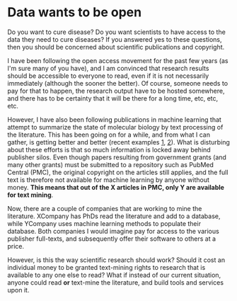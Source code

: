 # Data wants to be open

Do you want to cure disease? Do you want scientists to have access to the data they need to cure diseases? If you answered yes to these questions, then you should be concerned about scientific publications and copyright.

I have been following the open access movement for the past few years (as I'm sure many of you have), and I am convinced that research results should be accessible to everyone to read, even if it is not necessarily immediately (although the sooner the better). Of course, someone needs to pay for that to happen, the research output have to be hosted somewhere, and there has to be certainty that it will be there for a long time, etc, etc, etc.

However, I have also been following publications in machine learning that attempt to summarize the state of molecular biology by text processing of the literature. This has been going on for a while, and from what I can gather, is getting better and better (recent examples [1](), [2]()). What is disturbing about these efforts is that so much information is locked away behind publisher silos. Even though papers resulting from government grants (and many other grants) must be submitted to a repository such as PubMed Central (PMC), the original copyright on the articles still applies, and the full text is therefore not available for machine learning by anyone without money. **This means that out of the X articles in PMC, only Y are available for text mining**. 

Now, there are a couple of companies that are working to mine the literature. XCompany has PhDs read the literature and add to a database, while YCompany uses machine learning methods to populate their database. Both companies I would imagine pay for access to the various publisher full-texts, and subsequently offer their software to others at a price. 

However, is this the way scientific research should work? Should it cost an individual money to be granted text-mining rights to research that is available to any one else to read? What if instead of our current situation, anyone could read **or** text-mine the literature, and build tools and services upon it.